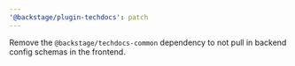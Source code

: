 ```yaml
---
'@backstage/plugin-techdocs': patch
---
```


Remove the `@backstage/techdocs-common` dependency to not pull in backend config schemas in the frontend.
